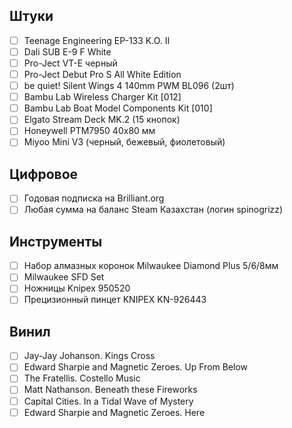

## Штуки

- [ ] Teenage Engineering EP-133 K.O. II
- [ ] Dali SUB E-9 F White
- [ ] Pro-Ject VT-E черный
- [ ] Pro-Ject Debut Pro S All White Edition
- [ ] be quiet! Silent Wings 4 140mm PWM BL096 (2шт)
- [ ] Bambu Lab Wireless Charger Kit [012]
- [ ] Bambu Lab Boat Model Components Kit [010]
- [ ] Elgato Stream Deck MK.2 (15 кнопок)
- [ ] Honeywell PTM7950 40х80 мм
- [ ] Miyoo Mini V3 (черный, бежевый, фиолетовый)

## Цифровое

- [ ] Годовая подписка на Brilliant.org
- [ ] Любая сумма на баланс Steam Казахстан (логин spinogrizz)

## Инструменты

- [ ] Набор алмазных коронок Milwaukee Diamond Plus 5/6/8мм
- [ ] Milwaukee SFD Set
- [ ] Ножницы Knipex 950520
- [ ] Прецизионный пинцет KNIPEX KN-926443

## Винил

- [ ] Jay-Jay Johanson. Kings Cross
- [ ] Edward Sharpie and Magnetic Zeroes. Up From Below
- [ ] The Fratellis. Costello Music
- [ ] Matt Nathanson. Beneath these Fireworks
- [ ] Capital Cities. In a Tidal Wave of Mystery 
- [ ] Edward Sharpie and Magnetic Zeroes. Here
